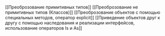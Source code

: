 [[Преоброзование примитивных типов]]
[[Преоброзование не примитивных типов (Классов)]]
[[Преоброзование объектов с помощью специальных методов, оператор explicit]]
[[Приведение объектов друг к другу с помощью наследования и реализации интерфейсов, использование операторов Is и As]]